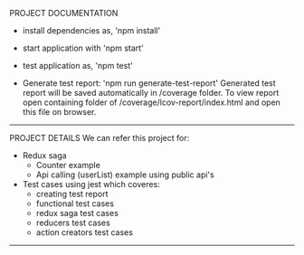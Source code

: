 PROJECT DOCUMENTATION

-   install dependencies as,
    'npm install'

-   start application with
    'npm start'

-   test application as,
    'npm test'

-   Generate test report:
    'npm run generate-test-report'
    Generated test report will be saved automatically in /coverage folder.
    To view report open containing folder of /coverage/lcov-report/index.html and open this
    file on browser.

---

PROJECT DETAILS
We can refer this project for:

-   Redux saga
    -   Counter example
    -   Api calling (userList) example using public api's
-   Test cases using jest which coveres:
    -   creating test report
    -   functional test cases
    -   redux saga test cases
    -   reducers test cases
    -   action creators test cases

---
